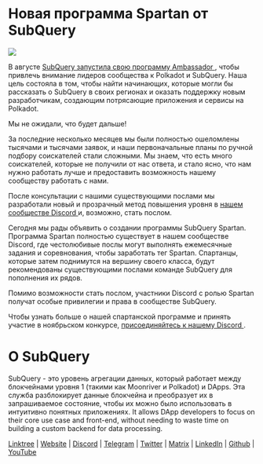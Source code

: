 # Новая программа Spartan от SubQuery

![](https://miro.medium.com/max/1400/1*k5cScGKMiC45i_N-em3x0Q.png)

В августе [ SubQuery запустила свою программу Ambassador ](https://subquery.medium.com/introducing-the-subquery-ambassador-program-aa82613ab804), чтобы привлечь внимание лидеров сообщества к Polkadot и SubQuery. Наша цель состояла в том, чтобы найти начинающих, которые могли бы рассказать о SubQuery в своих регионах и оказать поддержку новым разработчикам, создающим потрясающие приложения и сервисы на Polkadot.

Мы не ожидали, что будет дальше!

За последние несколько месяцев мы были полностью ошеломлены тысячами и тысячами заявок, и наши первоначальные планы по ручной подбору соискателей стали сложными. Мы знаем, что есть много соискателей, которые не получили от нас ответа, и стало ясно, что нам нужно работать лучше и предоставить возможность нашему сообществу работать с нами.

После консультации с нашими существующими послами мы разработали новый и прозрачный метод повышения уровня в [ нашем сообществе Discord ](https://discord.com/invite/subquery) и, возможно, стать послом.

Сегодня мы рады объявить о создании программы SubQuery Spartan. Программа Spartan полностью существует в нашем сообществе Discord, где честолюбивые послы могут выполнять ежемесячные задания и соревнования, чтобы заработать тег Spartan. Спартанцы, которые затем поднимутся на вершину своего класса, будут рекомендованы существующими послами команде SubQuery для пополнения их рядов.

Помимо возможности стать послом, участники Discord с ролью Spartan получат особые привилегии и права в сообществе SubQuery.

Чтобы узнать больше о нашей спартанской программе и принять участие в ноябрьском конкурсе, [ присоединяйтесь к нашему Discord ](https://discord.com/invite/subquery).

# О SubQuery

SubQuery - это уровень агрегации данных, который работает между блокчейнами уровня 1 (такими как Moonriver и Polkadot) и DApps. Эта служба разблокирует данные блокчейна и преобразует их в запрашиваемое состояние, чтобы их можно было использовать в интуитивно понятных приложениях. It allows DApp developers to focus on their core use case and front-end, without needing to waste time on building a custom backend for data processing.

​​[Linktree](https://linktr.ee/subquerynetwork) | [Website](https://subquery.network/) | [Discord](https://discord.com/invite/78zg8aBSMG) | [Telegram](https://t.me/subquerynetwork) | [Twitter](https://twitter.com/subquerynetwork) | [Matrix](https://matrix.to/#/#subquery:matrix.org) | [LinkedIn](https://www.linkedin.com/company/subquery) | [Github](https://github.com/subquery/subql) | [YouTube](https://www.youtube.com/channel/UCi1a6NUUjegcLHDFLr7CqLw)
